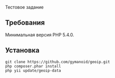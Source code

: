 Тестовое задание

Требования
------------

Минимальная версия PHP 5.4.0.


Установка
------------

~~~
git clone https://github.com/gymanoid/geoip.git
php composer.phar install
php yii update/geoip-data
~~~